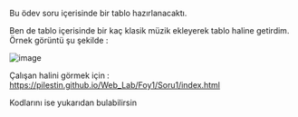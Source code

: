 Bu ödev soru içerisinde bir tablo hazırlanacaktı.

Ben de tablo içerisinde bir kaç klasik müzik ekleyerek tablo haline getirdim. Örnek görüntü şu şekilde : 

![image](https://user-images.githubusercontent.com/56133248/196060204-c2e8b3a1-45b9-436e-ac46-30b9e253c72c.png)

Çalışan halini görmek için : https://pilestin.github.io/Web_Lab/Foy1/Soru1/index.html 

Kodlarını ise yukarıdan bulabilirsin
